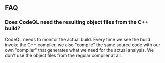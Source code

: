 ## FAQ

### Does CodeQL need the resulting object files from the C++ build?

CodeQL needs to monitor the actual build. Every time we see the build invoke the C++ compiler, we also "compile" the same source code with our own "compiler" that generates what we need for the actual analysis. We don't use the object files from the regular compiler at all.